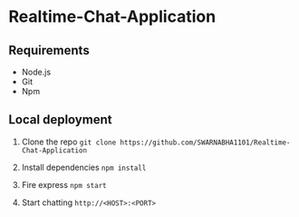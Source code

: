 # Realtime-Chat-Application

## Requirements
- Node.js
- Git
- Npm

## Local deployment
1. Clone the repo `git clone https://github.com/SWARNABHA1101/Realtime-Chat-Application`
2. Install dependencies `npm install`

4. Fire express `npm start`
5. Start chatting `http://<HOST>:<PORT>`


